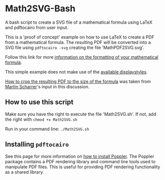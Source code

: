 # Math2SVG-Bash
A bash script to create a SVG file of a mathematical formula using LaTeX and pdftocairo from user input.

This is a 'proof of concept' example on how to use LaTeX to create a PDF from a mathematical formula.
The resulting PDF will be converted into a SVG file using `pdftocairo -svg` creating the file 'MathPDF2SVG.svg'.

Follow this link for more [information on the formatting of your mathematical formula][1].

This simple example does not make use of the [available displaystyles][2].

[How to crop the resulting PDF to the size of the formula][3] was taken from [Martin Scharrer](http://tex.stackexchange.com/users/2975/martin-scharrer)'s input in this discussion.

## How to use this script

Make sure you have the right to execute the file 'Math2SVG.sh'. If not, add the right with `chmod +x Math2SVG.sh`

Run in your command line: `./Math2SVG.sh`

## Installing `pdftocairo`

See this page for more information on [how to install Poppler][4]. The Poppler package contains a PDF rendering library and command line tools used to manipulate PDF files. This is useful for providing PDF rendering functionality as a shared library.

[1]: https://en.wikibooks.org/wiki/LaTeX/Mathematics
[2]: http://tex.stackexchange.com/questions/71028/displaystyle-dfrac-dcases
[3]: http://tex.stackexchange.com/questions/13981/crop-equations-with-preview-package
[4]: http://www.linuxfromscratch.org/blfs/view/svn/general/poppler.html
